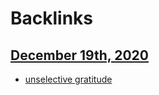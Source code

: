 
# Backlinks
## [December 19th, 2020](<December 19th, 2020.md>)
- [unselective gratitude](<unselective gratitude.md>)

